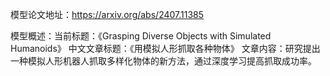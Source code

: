 模型论文地址：https://arxiv.org/abs/2407.11385

模型概述：当前标题：《Grasping Diverse Objects with Simulated Humanoids》
中文文章标题：《用模拟人形抓取各种物体》
文章内容：研究提出一种模拟人形机器人抓取多样化物体的新方法，通过深度学习提高抓取成功率。
